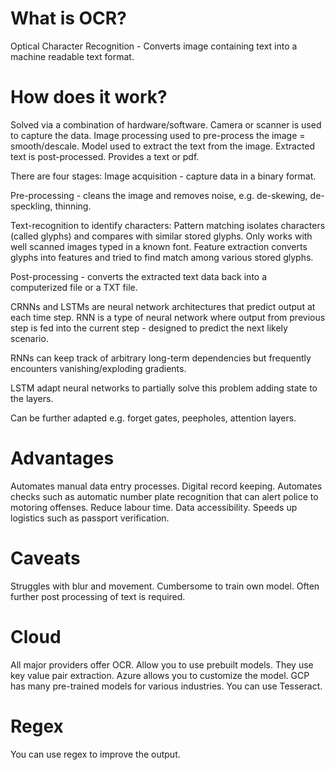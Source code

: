 # What is OCR?
Optical Character Recognition - Converts image containing text into a machine readable text format. 

# How does it work?
Solved via a combination of hardware/software. 
Camera or scanner is used to capture the data.
Image processing used to pre-process the image = smooth/descale. 
Model used to extract the text from the image. 
Extracted text is post-processed. Provides a text or pdf.

There are four stages:
Image acquisition - capture data in a binary format. 

Pre-processing - cleans the image and removes noise, e.g. de-skewing, de-speckling, thinning.

Text-recognition to identify characters:
Pattern matching isolates characters (called glyphs) and compares with similar stored glyphs.
Only works with well scanned images typed in a known font.
Feature extraction converts glyphs into features and tried to find match among various stored glyphs. 

Post-processing - converts the extracted text data back into a computerized file or a TXT file.

CRNNs and LSTMs are neural network architectures that predict output at each time step.
RNN is a type of neural network where output from previous step is fed into the current step - designed to predict the next likely scenario. 

RNNs can keep track of arbitrary long-term dependencies but frequently encounters vanishing/exploding gradients.

LSTM adapt neural networks to partially solve this problem adding state to the layers.

Can be further adapted e.g. forget gates, peepholes, attention layers. 

# Advantages
Automates manual data entry processes.
Digital record keeping.
Automates checks such as automatic number plate recognition that can alert police to motoring offenses.
Reduce labour time.
Data accessibility.
Speeds up logistics such as passport verification. 

# Caveats
Struggles with blur and movement.
Cumbersome to train own model.
Often further post processing of text is required.

# Cloud
All major providers offer OCR.
Allow you to use prebuilt models.
They use key value pair extraction. 
Azure allows you to customize the model.
GCP has many pre-trained models for various industries. 
You can use Tesseract.

# Regex
You can use regex to improve the output. 